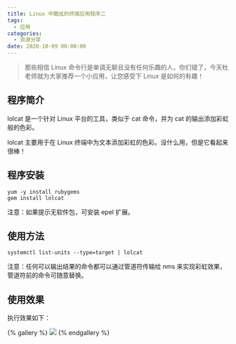 ```yaml
---
title: Linux 中酷炫的终端应用程序二
tags:
  - 应用
categories:
  - 资源分享
date: 2020-10-09 00:00:00
---
```


> 那些相信 Linux 命令行是单调无聊且没有任何乐趣的人，你们错了，今天杜老师就为大家推荐一个小应用，让您感受下 Linux 是如何的有趣！

<!-- more -->

## 程序简介

lolcat 是一个针对 Linux 平台的工具，类似于 cat 命令，并为 cat 的输出添加彩虹般的色彩。

lolcat 主要用于在 Linux 终端中为文本添加彩虹的色彩。没什么用，但是它看起来很棒！

## 程序安装

```
yum -y install rubygems
gem install lolcat
```

注意：如果提示无软件包，可安装 epel 扩展。

## 使用方法

```
systemctl list-units --type=target | lolcat
```

注意：任何可以输出结果的命令都可以通过管道符传输给 nms 来实现彩虹效果，管道符前的命令可随意替换。

## 使用效果

执行效果如下：

{% gallery %}
![](https://cdn.dusays.com/2020/10/270-1.jpg)
{% endgallery %}